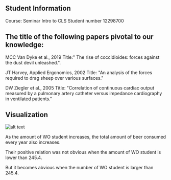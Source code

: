 ## Student Information
Course: Seminar Intro to CLS
Student number 12298700

## The title of the following papers pivotal to our knowledge:

MCC Van Dyke et al., 2019 Title:" The rise of coccidioides: forces against the dust devil unleashed.".

JT Harvey, Applied Ergonomics, 2002 Title: "An analysis of the forces required to drag sheep over various surfaces."

DW Ziegler et al., 2005 Title: "Correlation of continuous cardiac output measured by a pulmonary artery catheter versus impedance cardiography in ventilated patients."

## Visualization

![alt text](https://github.com/RinaPiggy/CS_Assignment/blob/master/Figure_1.png)

As the amount of WO student increases, the total amount of beer consumed every year also increases. 

Their positive relation was not obvious when the amount of WO student is lower than 245.4.

But it becomes abvious when the number of WO student is larger than 245.4. 
